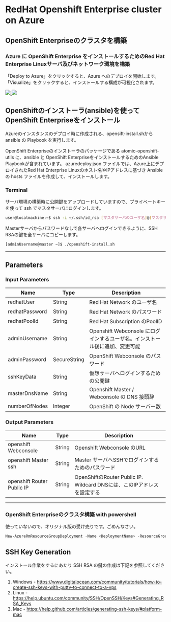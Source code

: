 # RedHat Openshift Enterprise cluster on Azure

## OpenShift Enterpriseのクラスタを構築
### Azure に OpenShift Enterprise をインストールするためのRed Hat Enterprise Linuxサーバ及びネットワーク環境を構築
「Deploy to Azure」をクリックすると、Azure へのデプロイを開始します。
「Visualize」をクリックすると、インストールする構成が可視化されます。

<a href="https://portal.azure.com/#create/Microsoft.Template/uri/https%3A%2F%2Fraw.githubusercontent.com%2Fakubicharm%2Fazure-openshift%2Fwip%2Fazuredeploy.json" target="_blank">
    <img src="http://azuredeploy.net/deploybutton.png"/>
</a>
<a href="http://armviz.io/#/?load=https%3A%2F%2Fraw.githubusercontent.com%2Fakubicharm%2Fazure-openshift%2Fwip%2Fazuredeploy.json" target="_blank">
    <img src="http://armviz.io/visualizebutton.png"/>
</a>


## OpenShiftのインストーラ(ansible)を使ってOpenShift Enterpriseをインストール
Azureのインスタンスのデプロイ時に作成される、opensift-install.shから ansible の Playbook を実行します。

OpenShift Enterpriseのインストーラのパッケージである atomic-openshift-utils に、ansible と OpenShift EnterpriseをインストールするためのAnsible Playbookが含まれています。
azuredeploy.json ファイルでは、Azure上にデプロイされたRed Hat Enterprise Linuxのホスト名やIPアドレスに基づき Ansible の hosts ファイルを作成して、インストールします。

### Terminal
サーバ環境の構築時に公開鍵をアップロードしていますので、プライベートキーを使って ssh でマスタサーバにログインします。

```bash
user@localmachine:~$ ssh -i ~/.ssh/id_rsa [マスタサーバのユーザ名]@[マスタサーバのIPアドレス]
```
Masterサーバからパスワードなしで各サーバへログインできるように、SSH RSAの鍵を全サーバにコピーします。

```bash
[adminUsername@master ~]$ ./openshift-install.sh
```

------

## Parameters
### Input Parameters

| Name| Type           | Description |
| ------------- | ------------- | ------------- |
| redhatUser      | String      | Red Hat Network のユーザ名 |
| redhatPassword  | String      | Red Hat Network のパスワード |
| redhatPoolId    | String      | Red Hat Subscription のPoolID |
| adminUsername  | String       | Openshift Webconsole にログインするユーザ名。インストール後に追加、変更可能 |
|  adminPassword | SecureString | OpenShift Webconsole のパスワード |
| sshKeyData     | String       | 仮想サーバへログインするための公開鍵 |
| masterDnsName  | String       | Openshift Master / Webconsole の DNS 接頭辞 |
| numberOfNodes  | Integer      | OpenShift の Node サーバー数 |


### Output Parameters

| Name| Type           | Description |
| ------------- | ------------- | ------------- |
| openshift Webconsole | String       | Openshift Webconsole のURL|
| openshift Master ssh |String | Master サーバへSSHでログインするためのパスワード |
| openshift Router Public IP | String       | OpenShiftのRouter Public IP. Wildcard DNSには、このIPアドレスを設定する |

------

### OpenShift Enterpriseのクラスタ構築 with powershell
使っていないので、オリジナル版の受け売りです。ごめんなさい。

```powershell
New-AzureRmResourceGroupDeployment -Name <DeploymentName> -ResourceGroupName <RessourceGroupName> -TemplateUri https://raw.githubusercontent.com/akubicharm/azure-openshift/wip/azuredeploy.json
```

## SSH Key Generation
インストール作業をするにあたり SSH RSA の鍵の作成は下記を参照してください。

1. Windows - https://www.digitalocean.com/community/tutorials/how-to-create-ssh-keys-with-putty-to-connect-to-a-vps
2. Linux - https://help.ubuntu.com/community/SSH/OpenSSH/Keys#Generating_RSA_Keys
3. Mac - https://help.github.com/articles/generating-ssh-keys/#platform-mac
